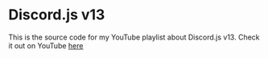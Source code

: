 # Discord.js v13
This is the source code for my YouTube playlist about Discord.js v13.
Check it out on YouTube [here](https://www.youtube.com/playlist?list=PLIyfGwNKOLhTGJ___wOb0B63zLMz9MfaL)
